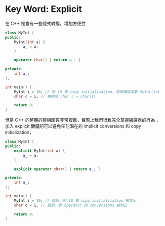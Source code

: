# Key Word: Explicit

在 C++ 裡會有一些隱式轉換，增加方便性

```cpp
class MyInt {
public:
    MyInt(int a) {
        a_ = a;
    }

    operator char() { return a_; }

private:
    int a_;    
};

int main() {
    MyInt i = 10; // 對 10 做 copy initialization，選擇構造函數 MyInt(int a)
    char c = i; // 轉換成 char c = char(i)

    return 0;
}
```

但是 C++ 的整體的建構函數非常複雜，實際上我們很難完全掌握編譯器的行為 ，加入 explicit 關鍵詞可以避免任何潛在的 implicit conversions 和 copy initialization，


```cpp
class MyInt {
public:
    explicit MyInt(int a) {
        a_ = a;
    }

    explicit operator char() { return a_; }

private:
    int a_;    
};

int main() {
    MyInt i = 10; // 錯誤，對 10 做 copy initialization 被禁止
    char c = i; // 錯誤，對 operator 的 conversions 被禁止

    return 0;
}
```
